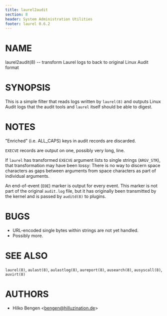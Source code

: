 ```yaml
---
title: laurel2audit
section: 8
header: System Administration Utilities
footer: laurel 0.6.2
---
```


# NAME

laurel2audit(8) -- transform Laurel logs to back to original Linux Audit format

# SYNOPSIS

This is a simple filter that reads logs written by `laurel(8)` and
outputs Linux Audit logs that the audit tools and `laurel` itself
should be able to digest.

# NOTES

"Enriched" (i.e. ALL_CAPS) keys in audit records are discarded.

`EXECVE` records are output on one, possibly very long, line.

If `laurel` has transformed `EXECVE` argument lists to single strings
(`ARGV_STR`), that transformation may have been lossy: There is no way
to discern space characters as gaps between arguments from space
characters as part of individual arguments.

An end-of-event (`EOE`) marker is output for every event. This marker
is not part of the original `audit.log` file, but it has originally
been transmitted by the kernel and is passed by `auditd(8)` to
plugins.

# BUGS

- URL-encoded single bytes within strings are not yet handled.
- Possibly more.

# SEE ALSO

`laurel(8)`, `aulast(8)`, `aulastlog(8)`, `aureport(8)`, `ausearch(8)`, `ausyscall(8)`, `auvirt(8)`

# AUTHORS

- Hilko Bengen <<bengen@hilluzination.de>>
